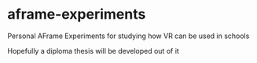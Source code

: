 # aframe-experiments
Personal AFrame Experiments for studying how VR can be used in schools

Hopefully a diploma thesis will be developed out of it
